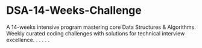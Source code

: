 # DSA-14-Weeks-Challenge
A 14-weeks intensive program mastering core Data Structures &amp; Algorithms. Weekly curated coding challenges with solutions for technical interview excellence.
. 
. 
. 
. 
. 


